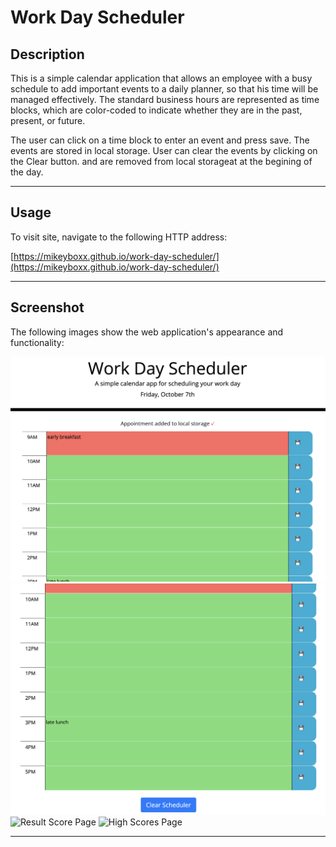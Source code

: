 # Work Day Scheduler

## Description

This is a simple calendar application that allows an employee with a busy schedule to add important events to a daily planner, so that his time will be managed effectively. The standard business hours are represented as time blocks, which are color-coded to indicate whether they are in the past, present, or future. 

The user can click on a time block to enter an event and press save. The events are stored in local storage.  User can clear the events by clicking on the Clear button.  and are removed from local storageat at the begining of the day.


---

## Usage

To visit site, navigate to the following HTTP address:

[https://mikeyboxx.github.io/work-day-scheduler/](https://mikeyboxx.github.io/work-day-scheduler/)

---

## Screenshot

The following images show the web application's appearance and functionality:

![Intro Page](assets/img/screenshot.png)
![Question Page](assets/img/screenshot-2.png)
![Result Score Page](assets/img/screenshot-3.png)
![High Scores Page](assets/img/screenshot-4.png)

---


